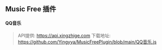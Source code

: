 ## Music Free 插件

#### QQ音乐

> API提供: https://api.xingzhige.com
> 下载地址: https://github.com/Yingyya/MusicFreePlugin/blob/main/QQ音乐.js

